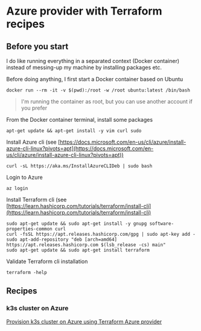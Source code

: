 # Azure provider with Terraform recipes

## Before you start

I do like running everything in a separated context (Docker container) instead of messing-up my machine by installing packages etc.

Before doing anything, I first start a Docker container based on Ubuntu

```shell
docker run --rm -it -v $(pwd):/root -w /root ubuntu:latest /bin/bash
```

> I'm running the container as root, but you can use another account if you prefer

From the Docker container terminal, install some packages

```shell
apt-get update && apt-get install -y vim curl sudo 
```

Install Azure cli (see [https://docs.microsoft.com/en-us/cli/azure/install-azure-cli-linux?pivots=apt](https://docs.microsoft.com/en-us/cli/azure/install-azure-cli-linux?pivots=apt))

```shell
curl -sL https://aka.ms/InstallAzureCLIDeb | sudo bash
```

Login to Azure

```shell
az login
```

Install Terraform cli (see [https://learn.hashicorp.com/tutorials/terraform/install-cli](https://learn.hashicorp.com/tutorials/terraform/install-cli)

```shell
sudo apt-get update && sudo apt-get install -y gnupg software-properties-common curl
curl -fsSL https://apt.releases.hashicorp.com/gpg | sudo apt-key add -
sudo apt-add-repository "deb [arch=amd64] https://apt.releases.hashicorp.com $(lsb_release -cs) main"
sudo apt-get update && sudo apt-get install terraform
```

Validate Terraform cli installation

```shell
terraform -help
```

## Recipes

### k3s cluster on Azure

[Provision k3s cluster on Azure using Terraform Azure provider](azure-k3s/README.md)